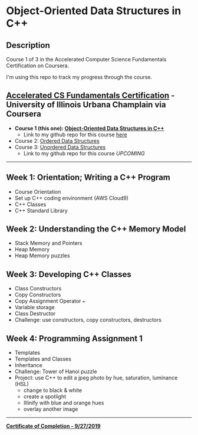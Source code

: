 ﻿# Object-Oriented Data Structures in C++

## Description

Course 1 of 3 in the Accelerated Computer Science Fundamentals Certification on Coursera.  

I'm using this repo to track my progress through the course.  

## [Accelerated CS Fundamentals Certification](https://www.coursera.org/specializations/cs-fundamentals) - University of Illinois Urbana Champlain via Coursera

- **Course 1 (this one): [Object-Oriented Data Structures in C++](https://www.coursera.org/learn/cs-fundamentals-1)**
  - Link to my github repo for this course [here](https://github.com/abbasmzs/Object-Oriented-Data-Structures-Cpp)
- Course 2: [Ordered Data Structures](https://www.coursera.org/learn/cs-fundamentals-2)
- Course 3: [Unordered Data Structures](https://www.coursera.org/learn/cs-fundamentals-3)
  - Link to my github repo for this course *UPCOMING*


---

## Week 1: Orientation; Writing a C++ Program

- Course Orientation
- Set up C++ coding environment (AWS Cloud9)
- C++ Classes
- C++ Standard Library

## Week 2: Understanding the C++ Memory Model

- Stack Memory and Pointers
- Heap Memory
- Heap Memory puzzles

## Week 3: Developing C++ Classes

- Class Constructors
- Copy Constructors
- Copy Assignment Operator `=`
- Variable storage
- Class Destructor
- Challenge: use constructors, copy constructors, destructors

## Week 4: Programming Assignment 1

- Templates
- Templates and Classes
- Inheritance
- Challenge: Tower of Hanoi puzzle
- Project: use C++ to edit a jpeg photo by hue, saturation, luminance (HSL)
  - change to black & white
  - create a spotlight
  - Illinify with blue and orange hues
  - overlay another image

---

**[Certificate of Completion - 9/27/2019](https://www.coursera.org/account/accomplishments/certificate/PCE28XKHM7VH)**
